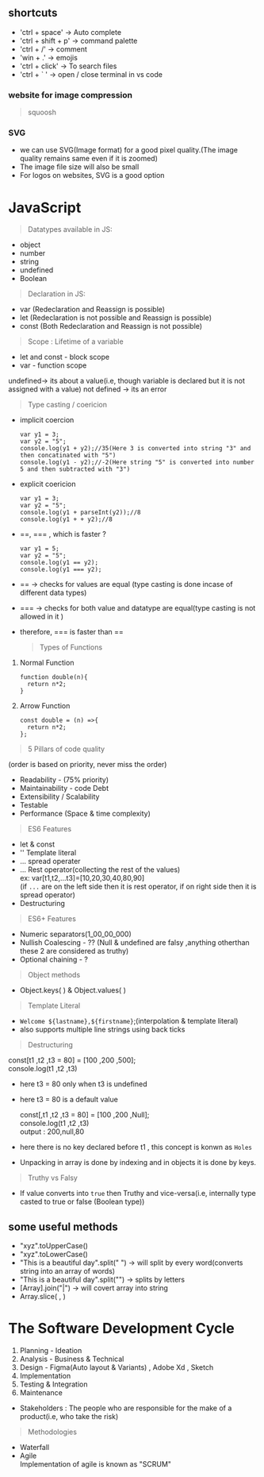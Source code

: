 ## shortcuts

- 'ctrl + space' -> Auto complete
- 'ctrl + shift + p' -> command palette
- 'ctrl + /' -> comment
- 'win + .' -> emojis
- 'ctrl + click' -> To search files
- 'ctrl + ` ' -> open / close terminal in vs code

### website for image compression

> squoosh

### SVG

- we can use SVG(Image format) for a good pixel quality.(The image quality remains same even if it is zoomed)
- The image file size will also be small
- For logos on websites, SVG is a good option

# JavaScript

> Datatypes available in JS:

- object
- number
- string
- undefined
- Boolean

> Declaration in JS:

- var (Redeclaration and Reassign is possible)
- let (Redeclaration is not possible and Reassign is possible)
- const (Both Redeclaration and Reassign is not possible)

> Scope : Lifetime of a variable

- let and const - block scope
- var - function scope

undefined-> its about a value(i.e, though variable is declared but it is not assigned with a value)
not defined -> its an error

> Type casting / coericion

- implicit coercion

      var y1 = 3;
      var y2 = "5";
      console.log(y1 + y2);//35(Here 3 is converted into string "3" and then concatinated with "5")
      console.log(y1 - y2);//-2(Here string "5" is converted into number 5 and then subtracted with "3")

- explicit coericion

      var y1 = 3;
      var y2 = "5";
      console.log(y1 + parseInt(y2));//8
      console.log(y1 + + y2);//8

- ==, === , which is faster ?

      var y1 = 5;
      var y2 = "5";
      console.log(y1 == y2);
      console.log(y1 === y2);

- == -> checks for values are equal (type casting is done incase of different data types)
- === -> checks for both value and datatype are equal(type casting is not allowed in it )
- therefore, === is faster than ==
  > Types of Functions

1.  Normal Function

        function double(n){
          return n*2;
        }

2.  Arrow Function

        const double = (n) =>{
          return n*2;
        };

> 5 Pillars of code quality

(order is based on priority, never miss the order)

- Readability - (75% priority)
- Maintainability - code Debt
- Extensibility / Scalability
- Testable
- Performance (Space & time complexity)

> ES6 Features

- let & const
- '' Template literal
- ... spread operater
- ... Rest operator(collecting the rest of the values)  
  ex: var[t1,t2,...t3]=[10,20,30,40,80,90]  
   (if `...` are on the left side then it is rest operator, if on right side then it is spread operator)
- Destructuring

> ES6+ Features

- Numeric separators(1_00_00_000)
- Nullish Coalescing - ?? (Null & undefined are falsy ,anything otherthan these 2 are considered as truthy)
- Optional chaining - ?

> Object methods

- Object.keys( ) & Object.values( )

> Template Literal

- `Welcome ${lastname},${firstname}`;(interpolation & template literal)
- also supports multiple line strings using back ticks

> Destructuring

const[t1 ,t2 ,t3 = 80] = [100 ,200 ,500];  
 console.log(t1 ,t2 ,t3)

- here t3 = 80 only when t3 is undefined
- here t3 = 80 is a default value

  const[,t1 ,t2 ,t3 = 80] = [100 ,200 ,Null];  
  console.log(t1 ,t2 ,t3)  
  output : 200,null,80

- here there is no key declared before t1 , this concept is konwn as `Holes`
- Unpacking in array is done by indexing and in objects it is done by keys.

> Truthy vs Falsy

- If value converts into `true` then Truthy and vice-versa(i.e, internally type casted to true or false (Boolean type))

## some useful methods

- "xyz".toUpperCase()
- "xyz".toLowerCase()
- "This is a beautiful day".split(" ") -> will split by every word(converts string into an array of words)
- "This is a beautiful day".split("") -> splits by letters
- [Array].join("|") -> will covert array into string
- Array.slice( , )

# The Software Development Cycle

1. Planning - Ideation
2. Analysis - Business & Technical
3. Design - Figma(Auto layout & Variants) , Adobe Xd , Sketch
4. Implementation
5. Testing & Integration
6. Maintenance

- Stakeholders : The people who are responsible for the make of a product(i.e, who take the risk)

> Methodologies

- Waterfall
- Agile  
  Implementation of agile is known as "SCRUM"
